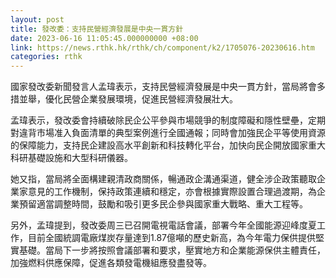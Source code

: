 ```yaml
---
layout: post
title: 發改委：支持民營經濟發展是中央一貫方針
date: 2023-06-16 11:05:45.000000000 +08:00
link: https://news.rthk.hk/rthk/ch/component/k2/1705076-20230616.htm
categories: rthk
---
```


國家發改委新聞發言人孟瑋表示，支持民營經濟發展是中央一貫方針，當局將會多措並舉，優化民營企業發展環境，促進民營經濟發展壯大。

孟瑋表示，發改委會持續破除民企公平參與市場競爭的制度障礙和隱性壁壘，定期對違背市場准入負面清單的典型案例進行全國通報；同時會加強民企平等使用資源的保障能力，支持民企建設高水平創新和科技轉化平台，加快向民企開放國家重大科研基礎設施和大型科研儀器。

她又指，當局將全面構建親清政商關係，暢通政企溝通渠道，健全涉企政策聽取企業家意見的工作機制，保持政策連續和穩定，亦會根據實際設置合理過渡期，為企業預留適當調整時間，鼓勵和吸引更多民企參與國家重大戰略、重大工程等。

另外，孟瑋提到，發改委周三已召開電視電話會議，部署今年全國能源迎峰度夏工作，目前全國統調電廠煤炭存量達到1.87億噸的歷史新高，為今年電力保供提供堅實基礎。當局下一步將按照會議部署和要求，壓實地方和企業能源保供主體責任，加強燃料供應保障，促進各類發電機組應發盡發等。
